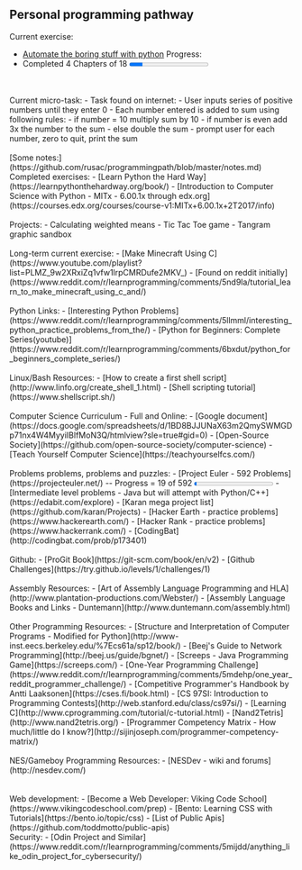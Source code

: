 ## Personal programming pathway

Current exercise:

- [Automate the boring stuff with python](https://automatetheboringstuff.com/)
Progress:
- Completed 4 Chapters of 18
 <progress value="30" max="180"></progress> 
<BR>
<BR>
Current micro-task:
- Task found on internet:
 - User inputs series of positive numbers until they enter 0
 - Each number entered is added to sum using following rules:
  - if number = 10 multiply sum by 10
  - if number is even add 3x the number to the sum
  - else double the sum
 - prompt user for each number, zero to quit, print the sum
<BR>
<BR>
[Some notes:](https://github.com/rusac/programmingpath/blob/master/notes.md)
<BR>
Completed exercises:
- [Learn Python the Hard Way](https://learnpythonthehardway.org/book/)
- [Introduction to Computer Science with Python - MITx - 6.00.1x through edx.org](https://courses.edx.org/courses/course-v1:MITx+6.00.1x+2T2017/info)
<BR>
<BR>
Projects:
- Calculating weighted means
- Tic Tac Toe game
- Tangram graphic sandbox
<BR>
<BR>
Long-term current exercise:
- [Make Minecraft Using C](https://www.youtube.com/playlist?list=PLMZ_9w2XRxiZq1vfw1lrpCMRDufe2MKV_)
- [Found on reddit initially](https://www.reddit.com/r/learnprogramming/comments/5nd9la/tutorial_learn_to_make_minecraft_using_c_and/)
<BR>
<BR>
Python Links:
- [Interesting Python Problems](https://www.reddit.com/r/learnprogramming/comments/5llmml/interesting_python_practice_problems_from_the/)
- [Python for Beginners: Complete Series(youtube)](https://www.reddit.com/r/learnprogramming/comments/6bxdut/python_for_beginners_complete_series/)
<BR>
<BR>
Linux/Bash Resources:
- [How to create a first shell script](http://www.linfo.org/create_shell_1.html)
- [Shell scripting tutorial](https://www.shellscript.sh/)
<BR>
<BR>
Computer Science Curriculum - Full and Online:
- [Google document](https://docs.google.com/spreadsheets/d/1BD8BJJUNaX63m2QmySWMGDp71nx4W4MyyiIBlfMoN3Q/htmlview?sle=true#gid=0)
- [Open-Source Society](https://github.com/open-source-society/computer-science)
- [Teach Yourself Computer Science](https://teachyourselfcs.com/)
<BR>
<BR>
Problems problems, problems and puzzles:
- [Project Euler - 592 Problems](https://projecteuler.net/) -- Progress = 19 of 592
  <progress value="190" max="5920"></progress> 
- [Intermediate level problems - Java but will attempt with Python/C++](https://edabit.com/explore)
- [Karan mega project list](https://github.com/karan/Projects)
- [Hacker Earth - practice problems](https://www.hackerearth.com/)
- [Hacker Rank - practice problems](https://www.hackerrank.com/)
- [CodingBat](http://codingbat.com/prob/p173401)
<BR>
<BR>
Github:
- [ProGit Book](https://git-scm.com/book/en/v2)
- [Github Challenges](https://try.github.io/levels/1/challenges/1)
<BR>
<BR>
Assembly Resources:
- [Art of Assembly Language Programming and HLA](http://www.plantation-productions.com/Webster/)
- [Assembly Language Books and Links - Duntemann](http://www.duntemann.com/assembly.html)
<BR>
<BR>
Other Programming Resources:
- [Structure and Interpretation of Computer Programs - Modified for Python](http://www-inst.eecs.berkeley.edu/%7Ecs61a/sp12/book/)
- [Beej's Guide to Network Programming](http://beej.us/guide/bgnet/)
- [Screeps - Java Programming Game](https://screeps.com/)
- [One-Year Programming Challenge](https://www.reddit.com/r/learnprogramming/comments/5mdehp/one_year_reddit_programmer_challenge/)
- [Competitive Programmer's Handbook by Antti Laaksonen](https://cses.fi/book.html)
- [CS 97SI: Introduction to Programming Contests](http://web.stanford.edu/class/cs97si/)
- [Learning C](http://www.cprogramming.com/tutorial/c-tutorial.html)
- [Nand2Tetris](http://www.nand2tetris.org/)
- [Programmer Competency Matrix - How much/little do I know?](http://sijinjoseph.com/programmer-competency-matrix/)
<BR>
<BR>
NES/Gameboy Programming Resources:
- [NESDev - wiki and forums](http://nesdev.com/)
<BR>
<BR>
<BR>
Web development:
- [Become a Web Developer: Viking Code School](https://www.vikingcodeschool.com/prep)
- [Bento: Learning CSS with Tutorials](https://bento.io/topic/css)
- [List of Public Apis](https://github.com/toddmotto/public-apis)
<BR>
Security:
- [Odin Project and Similar](https://www.reddit.com/r/learnprogramming/comments/5mijdd/anything_like_odin_project_for_cybersecurity/)
<BR>
<BR>
<BR>
<BR>
<BR>
<BR>
<BR>
<BR>
<BR>
<BR>
<BR>
<BR>
<BR>
<BR>
<BR>
<BR>
<BR>
<BR>
<BR>
<BR>
<BR>
<BR>
<BR>
<BR>
<BR>
<BR>
<BR>
<BR>
<BR>
<BR>
<BR>
<BR>
<BR>
<BR>
<BR>
<BR>

